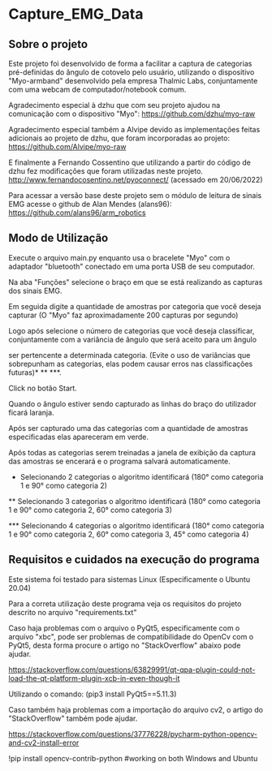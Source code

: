 # Capture_EMG_Data

## Sobre o projeto

Este projeto foi desenvolvido de forma a facilitar a captura de categorias pré-definidas do ângulo de cotovelo pelo usuário, utilizando o dispositivo
"Myo-armband" desenvolvido pela empresa Thalmic Labs, conjuntamente com uma webcam de computador/notebook comum.

Agradecimento especial à dzhu que com seu projeto ajudou na comunicação com o dispositivo "Myo":
https://github.com/dzhu/myo-raw

Agradecimento especial também a Alvipe devido as implementações feitas adicionais ao projeto de dzhu, que foram incorporadas ao projeto:
https://github.com/Alvipe/myo-raw

E finalmente a Fernando Cossentino que utilizando a partir do código de dzhu fez modificações que foram utilizadas neste projeto.
http://www.fernandocosentino.net/pyoconnect/ (acessado em 20/06/2022)

Para acessar a versão base deste projeto sem o módulo de leitura de sinais EMG acesse o github de Alan Mendes (alans96):
https://github.com/alans96/arm_robotics

## Modo de Utilização

Execute o arquivo main.py enquanto usa o bracelete "Myo" com o adaptador "bluetooth" conectado em uma porta USB de seu computador.

Na aba "Funções" selecione o braço em que se está realizando as capturas dos sinais EMG.

Em seguida digite a quantidade de amostras por categoria que você deseja capturar (O "Myo" faz aproximadamente 200 capturas por segundo)

Logo após selecione o número de categorias que você deseja classificar, conjuntamente com a variância de ângulo que será aceito para um ângulo

ser pertencente a determinada categoria. (Evite o uso de variâncias que sobrepunham as categorias, elas podem causar erros nas classificações futuras)* ** ***.

Click no botão Start.

Quando o ângulo estiver sendo capturado as linhas do braço do utilizador ficará laranja.

Após ser capturado uma das categorias com a quantidade de amostras especificadas elas apareceram em verde.

Após todas as categorias serem treinadas a janela de exibição da captura das amostras se encerará e o programa salvará automaticamente.

* Selecionando 2 categorias o algoritmo identificará (180° como categoria 1 e 90° como categoria 2)

** Selecionando 3 categorias o algoritmo identificará (180° como categoria 1 e 90° como categoria 2, 60° como categoria 3)

*** Selecionando 4 categorias o algoritmo identificará (180° como categoria 1 e 90° como categoria 2, 60° como categoria 3, 45° como categoria 4)


## Requisitos e cuidados na execução do programa

Este sistema foi testado para sistemas Linux (Especificamente o Ubuntu 20.04)

Para a correta utilização deste programa veja os requisitos do projeto descrito no arquivo "requirements.txt"

Caso haja problemas com o arquivo o PyQt5, especificamente com o arquivo "xbc", pode ser problemas de compatibilidade do OpenCv com o PyQt5, desta forma
procure o artigo no "StackOverflow" abaixo pode ajudar.

https://stackoverflow.com/questions/63829991/qt-qpa-plugin-could-not-load-the-qt-platform-plugin-xcb-in-even-though-it

Utilizando o comando:
(pip3 install PyQt5==5.11.3)

Caso também haja problemas com a importação do arquivo cv2, o artigo do "StackOverflow" também pode ajudar.

https://stackoverflow.com/questions/37776228/pycharm-python-opencv-and-cv2-install-error

!pip install opencv-contrib-python    #working on both Windows and Ubuntu

